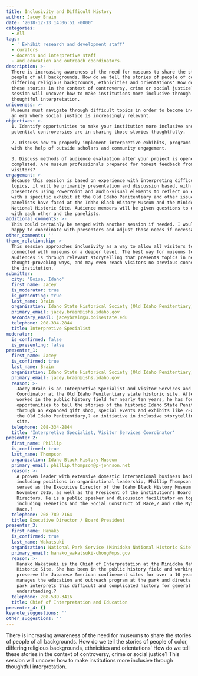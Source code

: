 ```yaml
---
title: Inclusivity and Difficult History
author: Jacey Brain
date: '2018-12-13 14:06:51 -0000'
categories:
  - All
tags:
  - ' Exhibit research and development staff'
  - curators
  - docents and interpretive staff
  - and education and outreach coordinators.
description: >-
  There is increasing awareness of the need for museums to share the stories of
  people of all backgrounds. How do we tell the stories of people of color,
  differing religious backgrounds, ethnicities and orientations' How do we tell
  these stories in the context of controversy, crime or social justice? This
  session will uncover how to make institutions more inclusive through
  thoughtful interpretation.
uniqueness: >-
  Museums must navigate through difficult topics in order to become inclusive in
  an era where social justice is increasingly relevant.
objectives: >-
  1. Identify opportunities to make your institution more inclusive and what the
  potential controversies are in sharing those stories thoughtfully.

  2. Discuss how to properly implement interpretive exhibits, programs or events
  with the help of outside scholars and community engagement.

  3. Discuss methods of audience evaluation after your project is opened or
  completed. Are museum professionals prepared for honest feedback from
  visitors?
engagement: >-
  Because this session is based on experience with interpreting difficult
  topics, it will be primarily presentation and discussion based, with
  presenters using PowerPoint and audio-visual elements to reflect on experience
  with a specific exhibit at the Old Idaho Penitentiary and other issues the
  panelists have faced at the Idaho Black History Museum and the Minidoka
  National Historic Site. Audience members will be given questions to discuss
  with each other and the panelists.
additional_comments: >-
  This could certainly be merged with another session if needed. I would be
  happy to coordinate with presenters and adjust those needs if necessary.
other_comments: ''
theme_relationship: >-
  This session approaches inclusivity as a way to allow all visitors to become
  connected with museums on a deeper level. The best way for museums to engage
  audiences is through relevant storytelling that presents topics in new and
  thought-provoking ways, and may even reach visitors no previous connection to
  the institution.
submitter:
  city: 'Boise, Idaho'
  first_name: Jacey
  is_moderator: true
  is_presenting: true
  last_name: Brain
  organization: Idaho State Historical Society (Old Idaho Penitentiary)
  primary_email: jacey.brain@ishs.idaho.gov
  secondary_email: jaceybrain@u.boisestate.edu
  telephone: 208-334-2844
  title: Interpretive Specialist
moderator:
  is_confirmed: false
  is_presenting: false
presenter_1:
  first_name: Jacey
  is_confirmed: true
  last_name: Brain
  organization: Idaho State Historical Society (Old Idaho Penitentiary)
  primary_email: jacey.brain@ishs.idaho.gov
  reason: >-
    Jacey Brain is an Interpretive Specialist and Visitor Services and Event
    Coordinator at the Old Idaho Penitentiary state historic site. After having
    worked in the public history field for nearly ten years, he has found new
    opportunities to tell the stories of the historic Idaho State Penitentiary
    through an expanded gift shop, special events and exhibits like ?Faces of
    the Old Idaho Penitentiary,? an initiative in inclusive storytelling at the
    site.
  telephone: 208-334-2844
  title: 'Interpretive Specialist, Visitor Services Coordinator'
presenter_2:
  first_name: Phillip
  is_confirmed: true
  last_name: Thompson
  organization: Idaho Black History Museum
  primary_email: phillip.thompson@p-johnson.net
  reason: >-
    A proven leader with extensive domestic international business background
    including positions in organizational leadership, Phillip Thompson has
    served as the Executive Director of the Idaho Black History Museum since
    November 2015, as well as the President of the institution?s Board of
    Directors. He is a public speaker and discussion facilitator on topics
    including ?Genetics and the Social Construct of Race,? and ?The Myth of
    Race.?
  telephone: 208-789-2164
  title: Executive Director / Board President
presenter_3:
  first_name: Hanako
  is_confirmed: true
  last_name: Wakatsuki
  organization: National Park Service (Minidoka National Historic Site)
  primary_email: hanako_wakatsuki-chong@nps.gov
  reason: >-
    Hanako Wakatsuki is the Chief of Interpretation at the Minidoka National
    Historic Site. She has been in the public history field and working to
    preserve the Japanese American confinement sites for over a 10 years. Hanako
    manages the education and outreach program at the park and directs how the
    park interprets this difficult and complicated history for general public
    understanding.?
  telephone: 208-539-3416
  title: Chief of Interpretation and Education
presenter_4: {}
keynote_suggestions: ''
other_suggestions: ''
---
```

There is increasing awareness of the need for museums to share the stories of people of all backgrounds. How do we tell the stories of people of color, differing religious backgrounds, ethnicities and orientations' How do we tell these stories in the context of controversy, crime or social justice? This session will uncover how to make institutions more inclusive through thoughtful interpretation.
